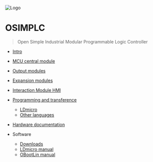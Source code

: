 ![Logo](docs/images/logo_notext.png)

# OSIMPLC
<!-- {.massive-header.-with-tagline.center} -->
> Open Simple Industrial Modular Programmable Logic Controller

* [Intro](docs/01-home.md)
* [MCU central module](docs/02-mcu.md)
* [Output modules](docs/03-outs.md)
* [Expansion modules](docs/04-expansions.md)
* [Interaction Module HMI](docs/05-hmi.md)
* [Programming and transference](docs/06-environments.md)
  * [LDmicro](docs/07-ldmicro.md)
  * [Other languages](docs/08-otherlangs.md)
* [Hardware documentation](docs/09-hardware.md)

* Software
  * [Downloads](docs/downloads.md)
  * [LDmicro manual](docs/LDmicro_manual.md)
  * [OBootLin manual](docs/OBootLin_manual.md)


<!--

```

   ||                                                                    ||
   ||        O                P                L                C        ||
 1 ||-------] [------+-------] [--------------]/[--------------( )-------||
   ||                |                                                   ||
   ||        S       |                                                   ||
   ||-------] [------+                                                   ||
   ||                |                                                   ||
   ||        I       |                                                   ||
   ||-------] [------+                                                   ||
   ||                |                                                   ||
   ||        M       |                                                   ||
   ||-------] [------+                                                   ||
   ||                                                                    ||
   ||                                                                    ||
   ||                                                                    ||
   ||------[END]---------------------------------------------------------||
   ||                                                                    ||
   ||                                                                    ||


```

-->